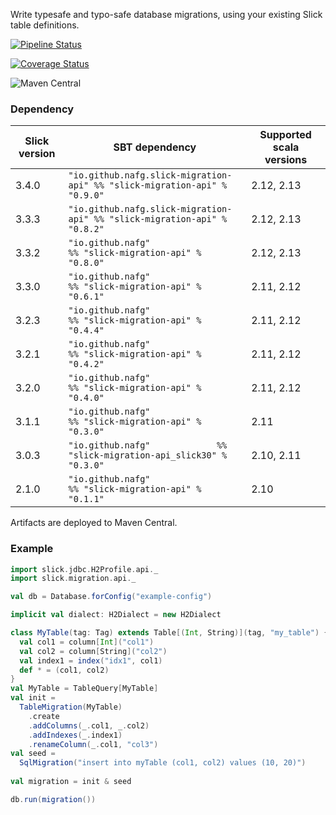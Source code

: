 Write typesafe and typo-safe database migrations, using your existing Slick table definitions.

[![Pipeline Status](https://gitlab.com/io.github.nafg/slick-migration-api/badges/master/pipeline.svg)](https://gitlab.com/io.github.nafg/slick-migration-api/-/pipelines?ref=master)

[![Coverage Status](https://img.shields.io/coveralls/nafg/slick-migration-api.svg)](https://coveralls.io/r/nafg/slick-migration-api?branch=master)

![Maven Central](https://img.shields.io/maven-central/v/io.github.nafg.slick-migration-api/slick-migration-api_2.13)

### Dependency

| Slick version | SBT dependency                                                            | Supported scala versions
|---------------|---------------------------------------------------------------------------|--------------------------
| 3.4.0         | `"io.github.nafg.slick-migration-api" %% "slick-migration-api" % "0.9.0"` | 2.12, 2.13
| 3.3.3         | `"io.github.nafg.slick-migration-api" %% "slick-migration-api" % "0.8.2"` | 2.12, 2.13
| 3.3.2         | `"io.github.nafg"                     %% "slick-migration-api" % "0.8.0"` | 2.12, 2.13
| 3.3.0         | `"io.github.nafg"                     %% "slick-migration-api" % "0.6.1"` | 2.11, 2.12
| 3.2.3         | `"io.github.nafg"                     %% "slick-migration-api" % "0.4.4"` | 2.11, 2.12
| 3.2.1         | `"io.github.nafg"                     %% "slick-migration-api" % "0.4.2"` | 2.11, 2.12
| 3.2.0         | `"io.github.nafg"                     %% "slick-migration-api" % "0.4.0"` | 2.11, 2.12
| 3.1.1         | `"io.github.nafg"                     %% "slick-migration-api" % "0.3.0"` | 2.11
| 3.0.3         | `"io.github.nafg"             %% "slick-migration-api_slick30" % "0.3.0"` | 2.10, 2.11
| 2.1.0         | `"io.github.nafg"                     %% "slick-migration-api" % "0.1.1"` | 2.10

Artifacts are deployed to Maven Central.


### Example

````scala
import slick.jdbc.H2Profile.api._
import slick.migration.api._

val db = Database.forConfig("example-config")

implicit val dialect: H2Dialect = new H2Dialect

class MyTable(tag: Tag) extends Table[(Int, String)](tag, "my_table") {
  val col1 = column[Int]("col1")
  val col2 = column[String]("col2")
  val index1 = index("idx1", col1)
  def * = (col1, col2)
}
val MyTable = TableQuery[MyTable]
val init =
  TableMigration(MyTable)
    .create
    .addColumns(_.col1, _.col2)
    .addIndexes(_.index1)
    .renameColumn(_.col1, "col3")
val seed =
  SqlMigration("insert into myTable (col1, col2) values (10, 20)")
  
val migration = init & seed

db.run(migration())
````
